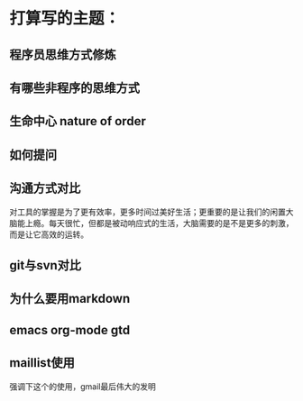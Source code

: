 # 打算写的主题：



## 程序员思维方式修炼
## 有哪些非程序的思维方式
## 生命中心 nature of order
## 如何提问
## 沟通方式对比

对工具的掌握是为了更有效率，更多时间过美好生活；更重要的是让我们的闲置大脑能上瘾。每天很忙，但都是被动响应式的生活，大脑需要的是不是更多的刺激，而是让它高效的运转。


## git与svn对比
## 为什么要用markdown
## emacs org-mode gtd

##  maillist使用
强调下这个的使用，gmail最后伟大的发明

